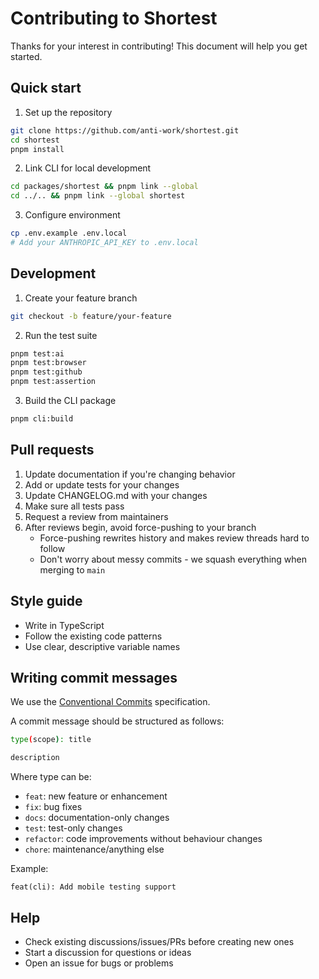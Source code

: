 # Contributing to Shortest

Thanks for your interest in contributing! This document will help you get started.

## Quick start

1. Set up the repository
```bash
git clone https://github.com/anti-work/shortest.git
cd shortest
pnpm install
```

2. Link CLI for local development
```bash
cd packages/shortest && pnpm link --global
cd ../.. && pnpm link --global shortest
```

3. Configure environment
```bash
cp .env.example .env.local
# Add your ANTHROPIC_API_KEY to .env.local
```

## Development

1. Create your feature branch
```bash
git checkout -b feature/your-feature
```

2. Run the test suite
```bash
pnpm test:ai
pnpm test:browser
pnpm test:github
pnpm test:assertion
```

3. Build the CLI package
```bash
pnpm cli:build
```

## Pull requests

1. Update documentation if you're changing behavior
2. Add or update tests for your changes
3. Update CHANGELOG.md with your changes
4. Make sure all tests pass
5. Request a review from maintainers
6. After reviews begin, avoid force-pushing to your branch
   - Force-pushing rewrites history and makes review threads hard to follow
   - Don't worry about messy commits - we squash everything when merging to `main`

## Style guide

- Write in TypeScript
- Follow the existing code patterns
- Use clear, descriptive variable names

## Writing commit messages

We use the [Conventional Commits](https://www.conventionalcommits.org/en/v1.0.0/) specification.

A commit message should be structured as follows:

```bash
type(scope): title

description
```

Where type can be:
* `feat`: new feature or enhancement
* `fix`: bug fixes
* `docs`: documentation-only changes
* `test`: test-only changes
* `refactor`: code improvements without behaviour changes
* `chore`: maintenance/anything else

Example:
```
feat(cli): Add mobile testing support
```

## Help

- Check existing discussions/issues/PRs before creating new ones
- Start a discussion for questions or ideas
- Open an issue for bugs or problems
